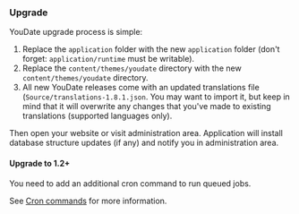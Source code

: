 ### Upgrade

YouDate upgrade process is simple:
  
1. Replace the `application` folder with the new `application` folder (don't forget: `application/runtime` must be writable).
2. Replace the `content/themes/youdate` directory with the new `content/themes/youdate` directory.
3. All new YouDate releases come with an updated translations file (`Source/translations-1.8.1.json`. You may want to import it, but keep in mind that it will overwrite any changes that you've made to existing translations (supported languages only).

Then open your website or visit administration area. Application will install database structure updates (if any) and notify you in administration area.

#### Upgrade to 1.2+

You need to add an additional cron command to run queued jobs.
 
See [Cron commands](./cron.md) for more information.
